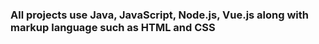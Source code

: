 <h3> All projects use Java, JavaScript, Node.js, Vue.js along with markup language such as HTML and CSS</h3>
